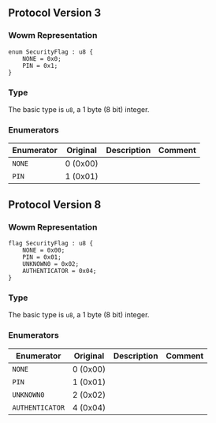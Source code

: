 ## Protocol Version 3

### Wowm Representation
```rust,ignore
enum SecurityFlag : u8 {
    NONE = 0x0;
    PIN = 0x1;
}
```
### Type
The basic type is `u8`, a 1 byte (8 bit) integer.
### Enumerators
| Enumerator | Original  | Description | Comment |
| --------- | -------- | ----------- | ------- |
| `NONE` | 0 (0x00) |  |  |
| `PIN` | 1 (0x01) |  |  |
## Protocol Version 8

### Wowm Representation
```rust,ignore
flag SecurityFlag : u8 {
    NONE = 0x00;
    PIN = 0x01;
    UNKNOWN0 = 0x02;
    AUTHENTICATOR = 0x04;
}
```
### Type
The basic type is `u8`, a 1 byte (8 bit) integer.
### Enumerators
| Enumerator | Original  | Description | Comment |
| --------- | -------- | ----------- | ------- |
| `NONE` | 0 (0x00) |  |  |
| `PIN` | 1 (0x01) |  |  |
| `UNKNOWN0` | 2 (0x02) |  |  |
| `AUTHENTICATOR` | 4 (0x04) |  |  |
